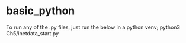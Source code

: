 # basic_python

To run any of the .py files, just run the below in a python venv;
python3 Ch5/inetdata_start.py
